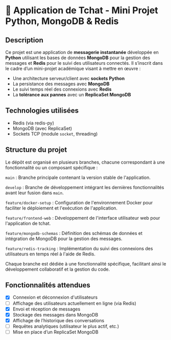 # 💬 Application de Tchat - Mini Projet Python, MongoDB & Redis

## Description

Ce projet est une application de **messagerie instantanée** développée en **Python** utilisant les bases de données **MongoDB** pour la gestion des messages et **Redis** pour le suivi des utilisateurs connectés. Il s’inscrit dans le cadre d’un mini-projet académique visant à mettre en œuvre :

- Une architecture serveur/client avec **sockets Python**
- La persistance des messages avec **MongoDB**
- Le suivi temps réel des connexions avec **Redis**
- La **tolérance aux pannes** avec un **ReplicaSet MongoDB**

## Technologies utilisées

- Redis (via redis-py)
- MongoDB (avec ReplicaSet)
- Sockets TCP (module `socket`, threading)

## Structure du projet
Le dépôt est organisé en plusieurs branches, chacune correspondant à une fonctionnalité ou un composant spécifique :​

`main` : Branche principale contenant la version stable de l'application.

`develop` : Branche de développement intégrant les dernières fonctionnalités avant leur fusion dans `main`.

`feature/docker-setup` : Configuration de l'environnement Docker pour faciliter le déploiement et l'exécution de l'application.

`feature/frontend-web` : Développement de l'interface utilisateur web pour l'application de tchat.​

`feature/mongodb-schemas` : Définition des schémas de données et intégration de MongoDB pour la gestion des messages.

`feature/redis-tracking` : Implémentation du suivi des connexions des utilisateurs en temps réel à l'aide de Redis.​

Chaque branche est dédiée à une fonctionnalité spécifique, facilitant ainsi le développement collaboratif et la gestion du code.​


## Fonctionnalités attendues
- [X] Connexion et déconnexion d'utilisateurs
- [ ] Affichage des utilisateurs actuellement en ligne (via Redis)
- [X] Envoi et réception de messages
- [X] Stockage des messages dans MongoDB
- [X] Affichage de l’historique des conversations
- [ ] Requêtes analytiques (utilisateur le plus actif, etc.)
- [ ] Mise en place d’un ReplicaSet MongoDB
